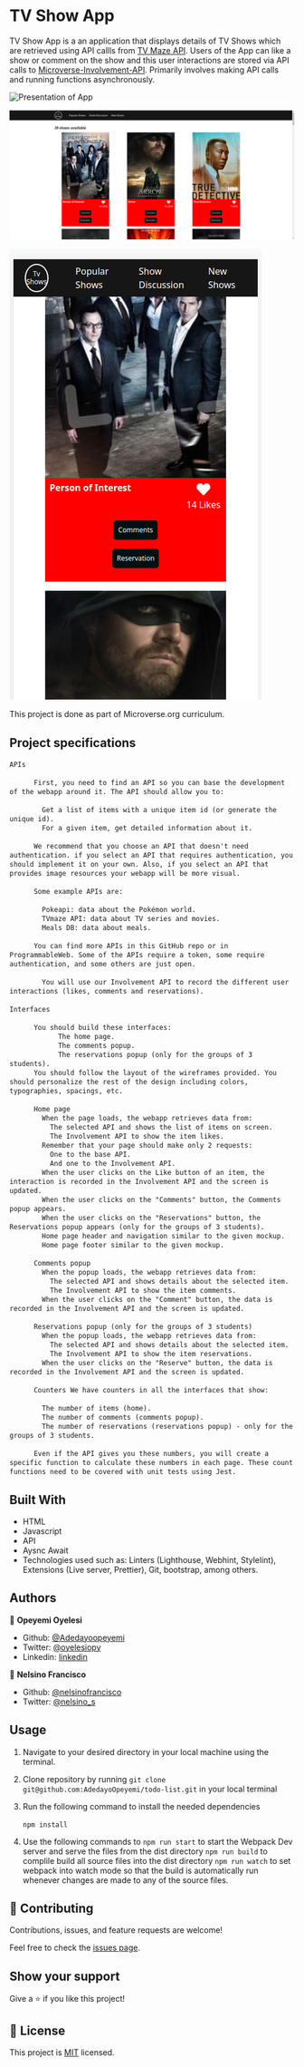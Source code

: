 # TV Show App

TV Show App is a an application that displays details of TV Shows which are retrieved using API callls from [TV Maze API](https://www.tvmaze.com/api).
Users of the App can like a show or comment on the show and this user interactions are stored via API calls to [Microverse-Involvement-API](https://www.notion.so/Involvement-API-869e60b5ad104603aa6db59e08150270). Primarily involves making API calls and running functions asynchronously.

![Presentation of App](https://www.loom.com/share/ce4e77dd1df341fdbb75a516006dc187?sharedAppSource=personal_library)

![Desktop View](./images/desktopview.png)

![Mobile View](./images/mobileview.png)



This project is done as part of Microverse.org curriculum.

## Project specifications

    APIs

          First, you need to find an API so you can base the development of the webapp around it. The API should allow you to:

            Get a list of items with a unique item id (or generate the unique id).
            For a given item, get detailed information about it.

          We recommend that you choose an API that doesn't need authentication. if you select an API that requires authentication, you should implement it on your own. Also, if you select an API that provides image resources your webapp will be more visual.

          Some example APIs are:

            Pokeapi: data about the Pokémon world.
            TVmaze API: data about TV series and movies.
            Meals DB: data about meals.

          You can find more APIs in this GitHub repo or in ProgrammableWeb. Some of the APIs require a token, some require authentication, and some others are just open.

            You will use our Involvement API to record the different user interactions (likes, comments and reservations).

    Interfaces

          You should build these interfaces:
                The home page.
                The comments popup.
                The reservations popup (only for the groups of 3 students).
          You should follow the layout of the wireframes provided. You should personalize the rest of the design including colors, typographies, spacings, etc.

          Home page
            When the page loads, the webapp retrieves data from:
              The selected API and shows the list of items on screen.
              The Involvement API to show the item likes.
            Remember that your page should make only 2 requests:
              One to the base API.
              And one to the Involvement API.
            When the user clicks on the Like button of an item, the interaction is recorded in the Involvement API and the screen is updated.
            When the user clicks on the "Comments" button, the Comments popup appears.
            When the user clicks on the "Reservations" button, the Reservations popup appears (only for the groups of 3 students).
            Home page header and navigation similar to the given mockup.
            Home page footer similar to the given mockup.

          Comments popup
            When the popup loads, the webapp retrieves data from:
              The selected API and shows details about the selected item.
              The Involvement API to show the item comments.
            When the user clicks on the "Comment" button, the data is recorded in the Involvement API and the screen is updated.

          Reservations popup (only for the groups of 3 students)
            When the popup loads, the webapp retrieves data from:
              The selected API and shows details about the selected item.
              The Involvement API to show the item reservations.
            When the user clicks on the "Reserve" button, the data is recorded in the Involvement API and the screen is updated.

          Counters We have counters in all the interfaces that show:

            The number of items (home).
            The number of comments (comments popup).
            The number of reservations (reservations popup) - only for the groups of 3 students.

          Even if the API gives you these numbers, you will create a specific function to calculate these numbers in each page. These count functions need to be covered with unit tests using Jest.

## Built With

- HTML
- Javascript
- API
- Aysnc Await
- Technologies used such as: Linters (Lighthouse, Webhint, Stylelint), Extensions (Live server, Prettier), Git, bootstrap, among others.

## Authors

👤 **Opeyemi Oyelesi**

- Github: [@Adedayoopeyemi](https://github.com/Adedayoopeyemi)
- Twitter: [@oyelesiopy](https://twitter.com/oyelesiopy)
- Linkedin: [linkedin](https://linkedin.com/opeyemioyelesi)

👤 **Nelsino Francisco**

- Github: [@nelsinofrancisco](https://github.com/nelsinofrancisco)
- Twitter: [@nelsino_s](https://twitter.com/nelsino_s)

## Usage

1. Navigate to your desired directory in your local machine using the terminal.

2. Clone repository by running `git clone git@github.com:AdedayoOpeyemi/todo-list.git` in your local terminal

3. Run the following command to install the needed dependencies

    `npm install`

4. Use the following commands to 
   `npm run start` to start the Webpack Dev server and serve the files from the dist directory
   `npm run build` to complile build all source files into the dist directory
   `npm run watch` to set webpack into watch mode so that the build is automatically run whenever changes are made to any of the source files.

## 🤝 Contributing

Contributions, issues, and feature requests are welcome!

Feel free to check the [issues page](https://github.com/AdedayoOpeyemi/js-capstone-api/issues).

## Show your support

Give a ⭐️ if you like this project!

## 📝 License

This project is [MIT](https://github.com/mariordgez/Project_1_HTML/blob/project-1-microverse/mit.md) licensed.
